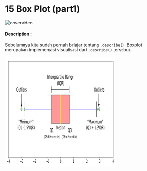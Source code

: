 # 15 Box Plot (part1)

![covervideo](http://bit.ly/makeaicovervideo)

#### **Description :**
Sebelumnya kita sudah pernah belajar tentang ```.describe()``` .Boxplot merupakan implementasi visualisasi dari  ```.describe()``` tersebut.  

<img src ="Assets/1 2c21SkzJMf3frPXPAR_gZA.png" width="360" height="360" align="center"/>